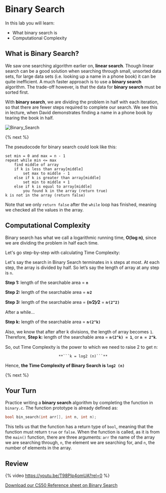 # Binary Search

In this lab you will learn:

- What binary search is
- Computational Complexity

## What is Binary Search?

We saw one searching algorithm earlier on, **linear search**. Though linear search can be a good solution when searching through small, unsorted data sets, for large data sets (i.e. looking up a name in a phone book) it can be quite inefficient. A much faster approach is to use a **binary search** algorithm. The trade-off however, is that the data for **binary search** must be sorted first.

With **binary search**, we are dividing the problem in half with each iteration, so that there are fewer steps required to complete our search. We see this in lecture, when David demonstrates finding a name in a phone book by tearing the book in half.

![Binary_Search](https://raw.githubusercontent.com/cs50nestm/cs50labs/2019/binarysearch/binary_search.gif)

{% next %}

The pseudocode for binary search could look like this:

```
set min = 0 and max = n - 1
repeat while min <= max
    find middle of array
    if k is less than array[middle]
        set max to middle - 1
    else if k is greater than array[middle]
        set min to middle + 1
    else if k is equal to array[middle]
        you found k in the array (return true)
k is not in the array (return false)
```

Note that we only `return false` after the `while` loop has finished, meaning we checked all the values in the array.


## Computational Complexity

Binary search has what we call a logarithmic running time, **O(log n)**, since we are dividing the problem in half each time.

Let's go step-by-step with calculating Time Complexity:

Let's say the search in Binary Search terminates in  ```k``` steps at most. 
At each step, the array is divided by half. So let’s say the length of array at any step is ```n```.

**Step 1:**     length of the searchable area = **```n```**

**Step 2:**     length of the searchable area = **```n⁄2```**

**Step 3:**     length of the searchable area = **(n⁄2)⁄2** = **```n⁄(2^2)```**

After a while...

**Step k:**     length of the searchable area = **```n⁄(2^k)```**

Also, we know that after after k divisions, the length of array becomes ```1```. Therefore,
**Step k:**     length of the searchable area = **```n⁄(2^k) = 1```**, or **```n = 2^k```**.

So, out Time Complexity is the power to which we need to raise 2 to get n:

                            **```k = log2 (n)```**

Hence, **the Time Complexity of Binary Search is ```log2 (n)```**

{% next %}

## Your Turn

Practice writing a **binary search** algorithm by completing the function in `binary.c`.
The function prototype is already defined as:

```c
bool bin_search(int arr[], int n, int n);
```

This tells us that the function has a return type of `bool`, meaning that the function must return `true` or `false`. When the function is called, as it is from the `main()` function, there are three arguments: `arr` the name of the array we are searching through, `n`, the element we are searching for, and `n`, the number of elements in the array.


## Review

{% video https://youtu.be/T98PIp4omUA?rel=0 %}

[Download our CS50 Reference sheet on Binary Search](https://cs50.harvard.edu/ap/2021/curriculum/x/references/binary_search.pdf)
